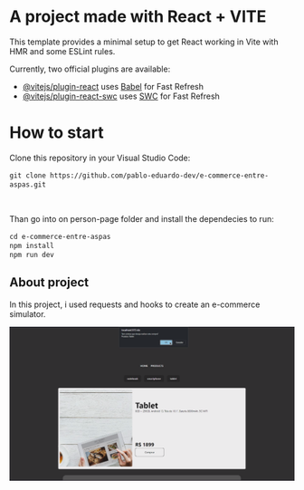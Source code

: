 # A project made with React + VITE

This template provides a minimal setup to get React working in Vite with HMR and some ESLint rules.

Currently, two official plugins are available:

- [@vitejs/plugin-react](https://github.com/vitejs/vite-plugin-react/blob/main/packages/plugin-react/README.md) uses [Babel](https://babeljs.io/) for Fast Refresh
- [@vitejs/plugin-react-swc](https://github.com/vitejs/vite-plugin-react-swc) uses [SWC](https://swc.rs/) for Fast Refresh


# How to start

Clone this repository in your Visual Studio Code:
```
git clone https://github.com/pablo-eduardo-dev/e-commerce-entre-aspas.git
```

<br>

Than go into on person-page folder and install the dependecies to run: <br>
```
cd e-commerce-entre-aspas
npm install
npm run dev
```

## About project

In this project, i used requests and hooks to create an e-commerce simulator.

<img src='./preview-project.png' alt='Preview do projeto' />
